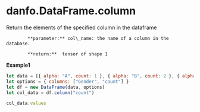# danfo.DataFrame.column

Return the elements of the specified column in the dataframe

            **parameter:** col\_name: the name of a column in the database.

            **return:**  tensor of shape 1

**Example1**

```javascript
let data = [{ alpha: "A", count: 1 }, { alpha: "B", count: 2 }, { alpha: "C", count: 3 }]
let options = { columns: ["Gender", "count"] }
let df = new DataFrame(data, options)
let col_data = df.column("count")

col_data.values
```

